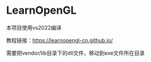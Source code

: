 # LearnOpenGL

本项目使用vs2022编译

教程链接：https://learnopengl-cn.github.io/

需要把vendor/lib目录下的dll文件，移动到exe文件所在目录
